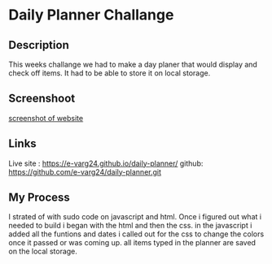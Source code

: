 # Daily Planner Challange

## Description

This weeks challange we had to make a day planer that would display and check off items. It had to be able to store it on local storage.

## Screenshoot

[screenshot of website](./assets/planner.png)

## Links

Live site :  https://e-varg24.github.io/daily-planner/
github: https://github.com/e-varg24/daily-planner.git

## My Process

I strated of with sudo code on javascript and html. Once i figured out what i needed to build i began with the html and then the css. in the javascript i added all the funtions and dates i called out for the css to change the colors once it passed or was coming up. all items typed in the planner are saved on the local storage. 



